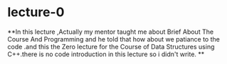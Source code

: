 # lecture-0
**In this lecture ,Actually my mentor taught me about  Brief About The Course And Programming and he told that how about we patiance to the code .and this the Zero lecture for the Course of Data Structures using C++.there is no code introduction in this lecture so i didn't write. **
